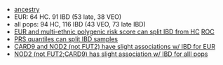 * [ancestry](plots/hapmap_mds_nogroup.png)
* EUR: 64 HC. 91 IBD (53 late, 38 VEO)
* all pops: 94 HC, 116 IBD (43 VEO, 73 late IBD)
* [EUR and multi-ethnic polygenic risk score can split IBD from HC](tables/prs.tpop.md) [ROC](https://github.com/samesense/ibd-gwas/blob/master/writeup/plots/all.tpop.prs.roc.png)
* [PRS quantiles can split IBD samples](plots/ibd_all.tpop.prs.quantiles.png)
* [CARD9 and NOD2 (not FUT2) have slight associations w/ IBD for EUR](tables/adult.all.eur.assoc.csv)
* [NOD2 (not FUT2;CARD9) has slight association w/ IBD for alll pops](tables/adult.all.tpop.assoc.csv)
